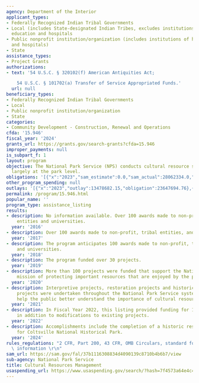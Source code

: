 ```yaml
---
agency: Department of the Interior
applicant_types:
- Federally Recognized Indian Tribal Governments
- Local (includes State-designated Indian Tribes, excludes institutions of higher
  education and hospitals
- Public nonprofit institution/organization (includes institutions of higher education
  and hospitals)
- State
assistance_types:
- Project Grants
authorizations:
- text: '54 U.S.C. § 320102(f) American Antiquities Act;

    54 U.S.C. § 101702(a) Transfer of Service Appropriated Funds.'
  url: null
beneficiary_types:
- Federally Recognized Indian Tribal Governments
- Local
- Public nonprofit institution/organization
- State
categories:
- Community Development - Construction, Renewal and Operations
cfda: '15.946'
fiscal_year: '2024'
grants_url: https://grants.gov/search-grants?cfda=15.946
improper_payments: null
is_subpart_f: 1
layout: program
objective: The National Park Service (NPS) conducts cultural resource stewardship
  largely at the park level.
obligations: '[{"x":"2023","sam_estimate":0.0,"sam_actual":28062334.0,"usa_spending_actual":28062333.93},{"x":"2024","sam_estimate":0.0,"sam_actual":15585031.0,"usa_spending_actual":31645604.63},{"x":"2025","sam_estimate":0.0,"sam_actual":2600000.0,"usa_spending_actual":814932.32}]'
other_program_spending: null
outlays: '[{"x":"2023","outlay":13478682.15,"obligation":23647694.76},{"x":"2024","outlay":11796979.54,"obligation":24603849.75},{"x":"2025","outlay":0.0,"obligation":0.0}]'
permalink: /program/15.946.html
popular_name: ''
program_type: assistance_listing
results:
- description: No information available. Over 100 awards made to non-profit, tribal
    entities and universities.
  year: '2016'
- description: Over 100 awards made to non-profit, tribal entities, and universities
  year: '2017'
- description: The program anticipates 100 awards made to non-profit, tribal entities,
    and universities.
  year: '2018'
- description: The program funded over 30 projects.
  year: '2019'
- description: More than 100 projects were funded that support the National Park Service
    mission of protecting important resources that are enjoyed by the public.
  year: '2020'
- description: Interpretive projects, restoration projects and historical cataloging
    projects were undertaken throughout the National Park Service system. The projects
    help the public better understand the importance of cultural resources.
  year: '2021'
- description: In Fiscal Year 2022, this listing provided funding for 100 new projects
    in addition to modifications to existing projects.
  year: '2022'
- description: Accomplishments include the completion of a historic resource study
    for Coltsville National Historical Park.
  year: '2024'
rules_regulations: "2 CFR, Part 200, 43 CFR, OMB Circulars, standard forms, and program\
  \ information \r\n"
sam_url: https://sam.gov/fal/37b1116308834d4090139c8710b4b6b7/view
sub-agency: National Park Service
title: Cultural Resources Management
usaspending_url: https://www.usaspending.gov/search/?hash=7f4573a64e4c49811777f27de5d48a08
---
```

